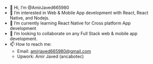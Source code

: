 - 👋 Hi, I’m @AmirJaved665980
- 👀 I’m interested in Web & Mobile App development with React, React Native, and Nodejs.
- 🌱 I’m currently learning React Native for Cross platform App development
- 💞️ I’m looking to collaborate on any Full Stack web & mobile app development.
- 📫 How to reach me: 
  - Email: amirjaved665980@gmail.com
  - Upwork: Amir Javed  (ancabotec)

<!---
AmirJaved665980/AmirJaved665980 is a ✨ special ✨ repository because its `README.md` (this file) appears on your GitHub profile.
You can click the Preview link to take a look at your changes.
--->
